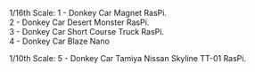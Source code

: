 
1/16th Scale:
  1 - Donkey Car Magnet RasPi.  
  2 - Donkey Car Desert Monster RasPi.  
  3 - Donkey Car Short Course Truck RasPi.  
  4 - Donkey Car Blaze Nano   

1/10th Scale:
  5 - Donkey Car Tamiya Nissan Skyline TT-01 RasPi.      
